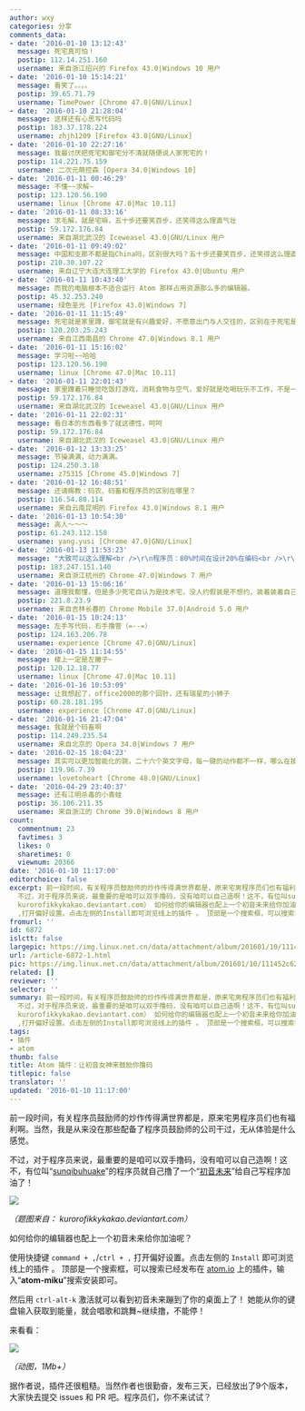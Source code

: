 ```yaml
---
author: wxy
categories: 分享
comments_data:
- date: '2016-01-10 13:12:43'
  message: 死宅真可怕！
  postip: 112.14.251.160
  username: 来自浙江绍兴的 Firefox 43.0|Windows 10 用户
- date: '2016-01-10 15:14:21'
  message: 看笑了。。。。
  postip: 39.65.71.79
  username: TimePower [Chrome 47.0|GNU/Linux]
- date: '2016-01-10 21:28:04'
  message: 这样还有心思写代码吗
  postip: 183.37.178.224
  username: zhjh1209 [Firefox 43.0|GNU/Linux]
- date: '2016-01-10 22:27:16'
  message: 我最讨厌把死宅和御宅分不清就随便说人家死宅的！
  postip: 114.221.75.159
  username: 二次元萌控森 [Opera 34.0|Windows 10]
- date: '2016-01-11 00:46:29'
  message: 不懂~~求解~
  postip: 123.120.56.190
  username: linux [Chrome 47.0|Mac 10.11]
- date: '2016-01-11 08:33:16'
  message: 求毛解，就是宅嘛，五十步还要笑百步，还笑得这么理直气壮
  postip: 59.172.176.84
  username: 来自湖北武汉的 Iceweasel 43.0|GNU/Linux 用户
- date: '2016-01-11 09:49:02'
  message: 中国和支那不都是指China吗，区别很大吗？五十步还要笑百步，还笑得这么理直气壮
  postip: 210.30.107.22
  username: 来自辽宁大连大连理工大学的 Firefox 43.0|Ubuntu 用户
- date: '2016-01-11 10:43:40'
  message: 而我的电脑根本不适合运行 Atom 那样占用资源那么多的编辑器。
  postip: 45.32.253.240
  username: 绿色圣光 [Firefox 43.0|Windows 7]
- date: '2016-01-11 11:15:49'
  message: 死宅就是家里蹲，御宅就是有兴趣爱好，不愿意出门与人交往的，区别在于死宅是没人约，被动地不想出去，御宅是想自己做自己事情而不想出去，主动的！！！！
  postip: 120.203.25.243
  username: 来自江西南昌的 Chrome 47.0|Windows 8.1 用户
- date: '2016-01-11 15:16:02'
  message: 学习啦~~哈哈
  postip: 123.120.56.190
  username: linux [Chrome 47.0|Mac 10.11]
- date: '2016-01-11 22:01:43'
  message: 家里蹲着只睡觉吃饭打游戏，消耗食物与空气，爱好就是吃喝玩乐不工作，不是一样么？呵呵
  postip: 59.172.176.84
  username: 来自湖北武汉的 Iceweasel 43.0|GNU/Linux 用户
- date: '2016-01-11 22:02:31'
  message: 看日本的东西看多了就这德性，呵呵
  postip: 59.172.176.84
  username: 来自湖北武汉的 Iceweasel 43.0|GNU/Linux 用户
- date: '2016-01-12 13:33:25'
  message: 节操满满，动力满满。
  postip: 124.250.3.18
  username: z75315 [Chrome 45.0|Windows 7]
- date: '2016-01-12 16:48:51'
  message: 还请赐教：码农、码畜和程序员的区别在哪里？
  postip: 116.54.80.114
  username: 来自云南昆明的 Firefox 43.0|Windows 8.1 用户
- date: '2016-01-13 10:54:30'
  message: 高人～～～
  postip: 61.243.112.158
  username: yang.yusi [Chrome 47.0|GNU/Linux]
- date: '2016-01-13 11:53:23'
  message: "大致可以这么理解<br />\r\n程序员：80%时间在设计20%在编码<br />\r\n码农：80%时间在编码20%时间在设计<br />\r\n码畜：压根就不知道设计两个字是什么"
  postip: 183.247.151.140
  username: 来自浙江杭州的 Chrome 47.0|Windows 7 用户
- date: '2016-01-13 15:06:16'
  message: 道理我都懂，但是多少死宅自认为是技术宅，没人约假装是不想约，装着装着自己都信了
  postip: 221.8.23.9
  username: 来自吉林长春的 Chrome Mobile 37.0|Android 5.0 用户
- date: '2016-01-15 10:24:13'
  message: 左手写代码，右手撸管（=--=）
  postip: 124.163.206.78
  username: experience [Chrome 47.0|GNU/Linux]
- date: '2016-01-15 11:14:55'
  message: 楼上一定是左撇子~
  postip: 120.12.18.77
  username: linux [Chrome 47.0|Mac 10.11]
- date: '2016-01-16 10:53:09'
  message: 让我想起了，office2000的那个回针，还有瑞星的小狮子
  postip: 60.28.181.195
  username: experience [Chrome 47.0|GNU/Linux]
- date: '2016-01-16 21:47:04'
  message: 我就是个码畜啊
  postip: 114.249.235.54
  username: 来自北京的 Opera 34.0|Windows 7 用户
- date: '2016-02-15 18:04:23'
  message: 其实可以更加智能化的跳，二十六个英文字母，每一键的动作都不一样，哪么在按键时就可以做到如玩游戏一样，连击
  postip: 119.96.7.39
  username: lovetoheart [Chrome 48.0|GNU/Linux]
- date: '2016-04-29 23:40:37'
  message: 还有江明杀毒的小青蛙
  postip: 36.106.211.35
  username: 来自浙江的 Chrome 39.0|Windows 8 用户
count:
  commentnum: 23
  favtimes: 3
  likes: 0
  sharetimes: 0
  viewnum: 20366
date: '2016-01-10 11:17:00'
editorchoice: false
excerpt: 前一段时间，有关程序员鼓励师的炒作传得满世界都是，原来宅男程序员们也有福利啊。当然，我是从来没在那些配备了程序员鼓励师的公司干过，无从体验是什么感觉。
  不过，对于程序员来说，最重要的是咱可以双手撸码，没有咱可以自己造啊！这不，有位叫sunqibuhuake的程序员就自己撸了一个初音未来给自己写程序加油了！  （题图来自：
  kurorofikkykakao.deviantart.com） 如何给你的编辑器也配上一个初音未来给你加油呢？ 使用快捷键command + ,/ctrl +
  ,打开偏好设置。点击左侧的Install即可浏览线上的插件 。 顶部是一个搜索框，可以搜索已
fromurl: ''
id: 6872
islctt: false
largepic: https://img.linux.net.cn/data/attachment/album/201601/10/111452c62m10y6p1z77p40.jpg
url: /article-6872-1.html
pic: https://img.linux.net.cn/data/attachment/album/201601/10/111452c62m10y6p1z77p40.jpg.thumb.jpg
related: []
reviewer: ''
selector: ''
summary: 前一段时间，有关程序员鼓励师的炒作传得满世界都是，原来宅男程序员们也有福利啊。当然，我是从来没在那些配备了程序员鼓励师的公司干过，无从体验是什么感觉。
  不过，对于程序员来说，最重要的是咱可以双手撸码，没有咱可以自己造啊！这不，有位叫sunqibuhuake的程序员就自己撸了一个初音未来给自己写程序加油了！  （题图来自：
  kurorofikkykakao.deviantart.com） 如何给你的编辑器也配上一个初音未来给你加油呢？ 使用快捷键command + ,/ctrl +
  ,打开偏好设置。点击左侧的Install即可浏览线上的插件 。 顶部是一个搜索框，可以搜索已
tags:
- 插件
- atom
thumb: false
title: Atom 插件：让初音女神来鼓励你撸码
titlepic: false
translator: ''
updated: '2016-01-10 11:17:00'
---
```


前一段时间，有关程序员鼓励师的炒作传得满世界都是，原来宅男程序员们也有福利啊。当然，我是从来没在那些配备了程序员鼓励师的公司干过，无从体验是什么感觉。


不过，对于程序员来说，最重要的是咱可以双手撸码，没有咱可以自己造啊！这不，有位叫“[sunqibuhuake](https://atom.io/users/sunqibuhuake)”的程序员就自己撸了一个“[初音未来](https://atom.io/packages/atom-miku)”给自己写程序加油了！


![](/data/attachment/album/201601/10/111452c62m10y6p1z77p40.jpg)


*（题图来自： kurorofikkykakao.deviantart.com）*


如何给你的编辑器也配上一个初音未来给你加油呢？


使用快捷键 `command + ,`/`ctrl + ,` 打开偏好设置。点击左侧的 `Install` 即可浏览线上的插件 。 顶部是一个搜索框，可以搜索已经发布在 [atom.io](http://atom.io/http://atom.io/packages) 上的插件，输入“**atom-miku**”搜索安装即可。


然后用 `ctrl-alt-k` 激活就可以看到初音未来蹦到了你的桌面上了！ 她能从你的键盘输入获取到能量，就会唱歌和跳舞~继续撸，不能停！


来看看：


![](/data/attachment/album/201601/10/110435snyzzffvd77mfdmf.gif)


*（动图，1Mb+）*


据作者说，插件还很粗糙。当然作者也很勤奋，发布三天，已经放出了9个版本，大家快去提交 issues 和 PR 吧。程序员们，你不来试试？